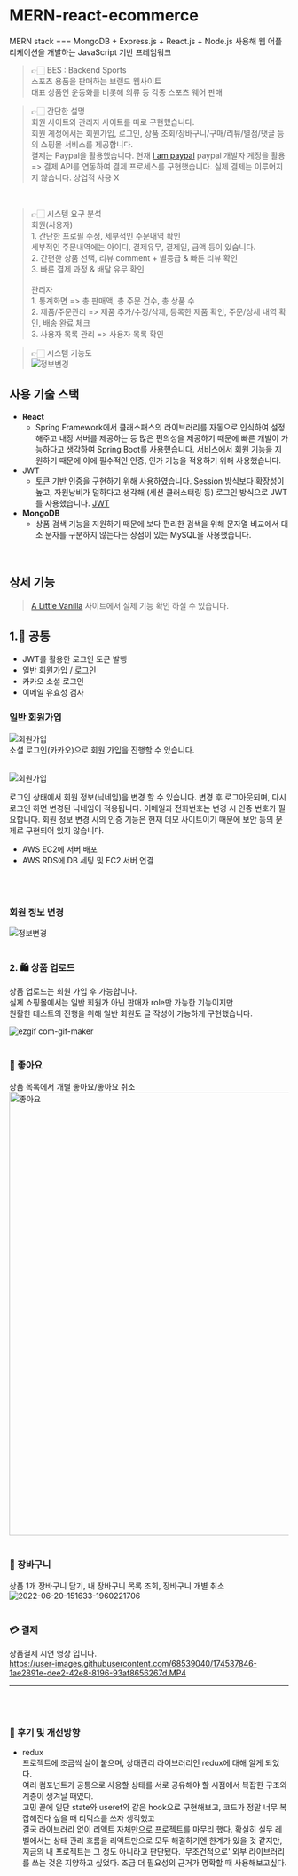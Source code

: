 # MERN-react-ecommerce
MERN stack === MongoDB + Express.js + React.js + Node.js 사용해 웹 어플리케이션을 개발하는 JavaScript 기반 프레임워크

> 👉🏻 BES : Backend Sports <br />
> 스포츠 용품을 판매하는 브랜드 웹사이트 <br />
대표 상품인 운동화를 비롯해 의류 등 각종 스포츠 웨어 판매

> 👉🏻 간단한 설명 <br />
>  회원 사이트와 관리자 사이트를 따로 구현했습니다. <br />
>  회원 계정에서는 회원가입, 로그인, 상품 조회/장바구니/구매/리뷰/별점/댓글 등의 쇼핑몰 서비스를 제공합니다. <br />
>  결제는 Paypal을 활용했습니다.
>   현재 [I am paypal](https://developer.paypal.com/) paypal 개발자 계정을 활용 => 결제 API를 연동하여 결제 프로세스를 구현했습니다. 실제 결제는 이루어지지 않습니다. 상업적 사용 X
<br />

> 👉🏻 시스템 요구 분석 <br />
> 회원(사용자) <br /> 1. 간단한 프로필 수정, 세부적인 주문내역 확인 <br />
세부적인 주문내역에는 아이디, 결제유무, 결제일, 금액 등이 있습니다. <br />
> 2. 간편한 상품 선택, 리뷰 comment + 별등급 & 빠른 리뷰 확인 <br />
> 3. 빠른 결제 과정 & 배달 유무 확인
> <br /> <br />
> 관리자 <br /> 1. 통계화면 => 총 판매액, 총 주문 건수, 총 상품 수
> <br /> 2. 제품/주문관리 => 제품 추가/수정/삭제, 등록한 제품 확인, 주문/상세 내역 확인, 배송 완료 체크 <br /> 3. 사용자 목록 관리 => 사용자 목록 확인

> 👉🏻 시스템 기능도 <br />
![정보변경](https://github.com/minyoung0101q/mern-sports-ecommerce-website/assets/130943387/cc1634d9-89de-4508-a836-2b6bf50fbc35) <br />

## 사용 기술 스택

- **React** 
  - Spring Framework에서 클래스패스의 라이브러리를 자동으로 인식하여 설정해주고 내장 서버를 제공하는 등 많은 편의성을 제공하기 때문에 빠른 개발이 가능하다고 생각하여 Spring Boot를 사용했습니다.
    서비스에서 회원 기능을 지원하기 때문에 이에 필수적인 인증, 인가 기능을 적용하기 위해 사용했습니다.
- JWT
  - 토큰 기반 인증을 구현하기 위해 사용하였습니다. Session 방식보다 확장성이 높고, 자원낭비가 덜하다고 생각해 (세션 클러스터링 등) 로그인 방식으로 JWT를 사용했습니다. [JWT](https://blog.naver.com/ghdalswl77/222517833354)
- **MongoDB**
  - 상품 검색 기능을 지원하기 때문에 보다 편리한 검색을 위해 문자열 비교에서 대소 문자를 구분하지 않는다는 장점이 있는 MySQL을 사용했습니다.
 

<br />

## 상세 기능
> [A Little Vanilla](http://www.alittlevanilla.kro.kr) 사이트에서 실제 기능 확인 하실 수 있습니다. <br />

## 1.📍 공통 <br />
+ JWT를 활용한 로그인 토큰 발행
+ 일반 회원가입 / 로그인
+ 카카오 소셜 로그인
+ 이메일 유효성 검사

### 일반 회원가입 <br />
![회원가입](https://user-images.githubusercontent.com/68539040/174229163-87deaa3e-713b-428f-8bce-c2c0478e492d.gif) <br />
소셜 로그인(카카오)으로 회원 가입을 진행할 수 있습니다.  <br /> <br />

![회원가입](https://user-images.githubusercontent.com/68539040/174229163-87deaa3e-713b-428f-8bce-c2c0478e492d.gif) <br />

로그인 상태에서 회원 정보(닉네임)을 변경 할 수 있습니다. 변경 후 로그아웃되며, 다시 로그인 하면 변경된 닉네임이 적용됩니다.
이메일과 전화번호는 변경 시 인증 번호가 필요합니다. 회원 정보 변경 시의 인증 기능은 현재 데모 사이트이기 때문에 보안 등의 문제로 구현되어 있지 않습니다.
<br />

+ AWS EC2에 서버 배포
+ AWS RDS에 DB 세팅 및 EC2 서버 연결 <br />

<br /> <br />

### 회원 정보 변경 <br />
![정보변경](https://user-images.githubusercontent.com/68539040/174230527-aedc5dc0-8883-4a3e-bac6-e682ff4d28fc.gif)  <br />  <br />


### 2. 🛍 상품 업로드
상품 업로드는 회원 가입 후 가능합니다. <br />
실제 쇼핑몰에서는 일반 회원가 아닌 판매자 role만 가능한 기능이지만  <br />
원활한 테스트의 진행을 위해 일반 회원도 글 작성이 가능하게 구현했습니다. <br />

![ezgif com-gif-maker](https://user-images.githubusercontent.com/68539040/174232925-6e9cb0d1-d92c-46bc-8f24-d53ba1322936.gif)  <br />  <br />

### 💓 좋아요
상품 목록에서 개별 좋아요/좋아요 취소 <br />
<img width="800" alt="좋아요" src="https://user-images.githubusercontent.com/68539040/174553331-3d8a952e-4d02-4371-b492-82836a7995bd.png"> <br /> <br />

### 🛒 장바구니
상품 1개 장바구니 담기, 내 장바구니 목록 조회, 장바구니 개별 취소 <br />
![2022-06-20-151633-1960221706](https://user-images.githubusercontent.com/68539040/174537326-5f740810-66bf-40af-a4a4-9c9b02e29437.gif) <br /> <br />

### 💳 결제
상품결제 시연 영상 입니다. <br />
https://user-images.githubusercontent.com/68539040/174537846-1ae2891e-dee2-42e8-8196-93af8656267d.MP4 <br /> <hr /> <br /> <br />

### 📝 후기 및 개선방향
+ redux  <br />
프로젝트에 조금씩 살이 붙으며, 상태관리 라이브러리인 redux에 대해 알게 되었다.  <br />
여러 컴포넌트가 공통으로 사용할 상태를 서로 공유해야 할 시점에서 복잡한 구조와 계층이 생겨날 때였다.  <br />
고민 끝에 일단 state와 useref와 같은 hook으로 구현해보고, 코드가 정말 너무 복잡해진다 싶을 때 리덕스를 쓰자 생각했고  <br />
결국 라이브러리 없이 리액트 자체만으로 프로젝트를 마무리 했다.
확실히 실무 레벨에서는 상태 관리 흐름을 리액트만으로 모두 해결하기엔 한계가 있을 것 같지만, 지금의 내 프로젝트는 그 정도 아니라고 판단됐다.
'무조건적으로' 외부 라이브러리를 쓰는 것은 지양하고 싶었다. 조금 더 필요성의 근거가 명확할 때 사용해보고싶다. <br />




